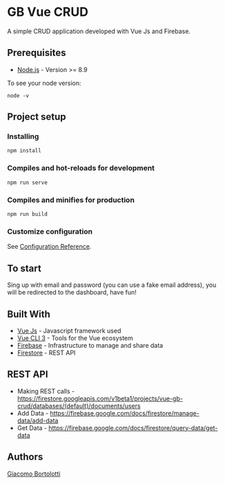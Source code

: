 # GB Vue CRUD

A simple CRUD application developed with Vue Js and Firebase.

## Prerequisites

* [Node.js](https://nodejs.org) - Version >= 8.9 

To see your node version:
```
node -v
```

## Project setup
### Installing
```
npm install
```

### Compiles and hot-reloads for development
```
npm run serve
```

### Compiles and minifies for production
```
npm run build
```

### Customize configuration
See [Configuration Reference](https://cli.vuejs.org/config/).

## To start
Sing up with email and password (you can use a fake email address), you will be redirected to the dashboard, have fun!

## Built With

* [Vue Js](https://vuejs.org/) - Javascript framework used
* [Vue CLI 3](https://cli.vuejs.org/) - Tools for the Vue ecosystem
* [Firebase](https://firebase.google.com/) - Infrastructure to manage and share data
* [Firestore](https://firebase.google.com/docs/firestore/use-rest-api) - REST API

## REST API

* Making REST calls - https://firestore.googleapis.com/v1beta1/projects/vue-gb-crud/databases/(default)/documents/users
* Add Data - https://firebase.google.com/docs/firestore/manage-data/add-data  
* Get Data - https://firebase.google.com/docs/firestore/query-data/get-data


## Authors

[Giacomo Bortolotti](https://www.giacomobortolotti.it)

